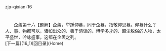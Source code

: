  <meta HTTP-EQUIV="Content-Type" CONTENT="text/html; charset=utf-8">
zjp-qixian-16
<h1 class="break"></h1>
　　企羡第十六【题解】企羡，举踵仰慕，同于企慕，指敬仰思慕。仰慕什么？人、事、物都可以，诸如出众的、善于清谈的，博学多才的、超尘脱俗的人物，太平盛世，吟咏盛事，这都在企羡之列。
<br>[下一篇](16_1)[回目录](Home)
